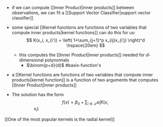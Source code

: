 

- if we can compute [[Inner Product|inner products]] between observations, we can fit a [[Support Vector Classifier|support vector classifier]]
- some special [[Kernel functions are functions of two variables that compute inner products|kernel functions]] can do this for us:
$$
K(x_i, x_{i'}) = \left( 1+\sum_{j=1}^p x_{ij}x_{i'j} \right)^d \hspace{20em}
$$
	- this computes the [[Inner Product|inner products]] needed for $d$-dimensional polynomials
		- $\binom{p+d}{d}$ #basis-function's 

- a [[Kernel functions are functions of two variables that compute inner products|kernel function]] is a function of two arguments that computes [[Inner Product|inner products]] 
- The solution has the form
  $$
 f(x) = \beta_0 + \sum_{i\in\mathcal{S}} \hat{\alpha}_i K(x, x_i)  \hspace{21em}
 $$
 
 [[One of the most popular kernels is the radial kernel]]
 